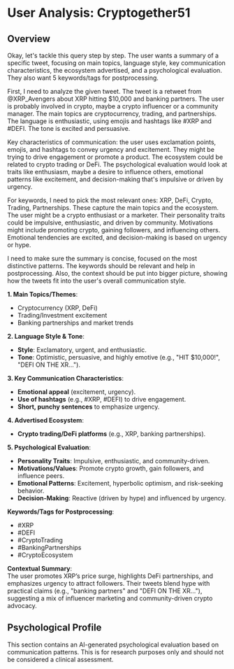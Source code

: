 # User Analysis: Cryptogether51

## Overview

<think>
Okay, let's tackle this query step by step. The user wants a summary of a specific tweet, focusing on main topics, language style, key communication characteristics, the ecosystem advertised, and a psychological evaluation. They also want 5 keywords/tags for postprocessing.

First, I need to analyze the given tweet. The tweet is a retweet from @XRP_Avengers about XRP hitting $10,000 and banking partners. The user is probably involved in crypto, maybe a crypto influencer or a community manager. The main topics are cryptocurrency, trading, and partnerships. The language is enthusiastic, using emojis and hashtags like #XRP and #DEFI. The tone is excited and persuasive.

Key characteristics of communication: the user uses exclamation points, emojis, and hashtags to convey urgency and excitement. They might be trying to drive engagement or promote a product. The ecosystem could be related to crypto trading or DeFi. The psychological evaluation would look at traits like enthusiasm, maybe a desire to influence others, emotional patterns like excitement, and decision-making that's impulsive or driven by urgency.

For keywords, I need to pick the most relevant ones: XRP, DeFi, Crypto, Trading, Partnerships. These capture the main topics and the ecosystem. The user might be a crypto enthusiast or a marketer. Their personality traits could be impulsive, enthusiastic, and driven by community. Motivations might include promoting crypto, gaining followers, and influencing others. Emotional tendencies are excited, and decision-making is based on urgency or hype.

I need to make sure the summary is concise, focused on the most distinctive patterns. The keywords should be relevant and help in postprocessing. Also, the context should be put into bigger picture, showing how the tweets fit into the user's overall communication style.
</think>

**1. Main Topics/Themes**:  
- Cryptocurrency (XRP, DeFi)  
- Trading/Investment excitement  
- Banking partnerships and market trends  

**2. Language Style & Tone**:  
- **Style**: Exclamatory, urgent, and enthusiastic.  
- **Tone**: Optimistic, persuasive, and highly emotive (e.g., "HIT $10,000!", "DEFI ON THE XR…").  

**3. Key Communication Characteristics**:  
- **Emotional appeal** (excitement, urgency).  
- **Use of hashtags** (e.g., #XRP, #DEFI) to drive engagement.  
- **Short, punchy sentences** to emphasize urgency.  

**4. Advertised Ecosystem**:  
- **Crypto trading/DeFi platforms** (e.g., XRP, banking partnerships).  

**5. Psychological Evaluation**:  
- **Personality Traits**: Impulsive, enthusiastic, and community-driven.  
- **Motivations/Values**: Promote crypto growth, gain followers, and influence peers.  
- **Emotional Patterns**: Excitement, hyperbolic optimism, and risk-seeking behavior.  
- **Decision-Making**: Reactive (driven by hype) and influenced by urgency.  

**Keywords/Tags for Postprocessing**:  
- #XRP  
- #DEFI  
- #CryptoTrading  
- #BankingPartnerships  
- #CryptoEcosystem  

**Contextual Summary**:  
The user promotes XRP’s price surge, highlights DeFi partnerships, and emphasizes urgency to attract followers. Their tweets blend hype with practical claims (e.g., "banking partners" and "DEFI ON THE XR…"), suggesting a mix of influencer marketing and community-driven crypto advocacy.

## Psychological Profile

This section contains an AI-generated psychological evaluation based on communication patterns. This is for research purposes only and should not be considered a clinical assessment.
